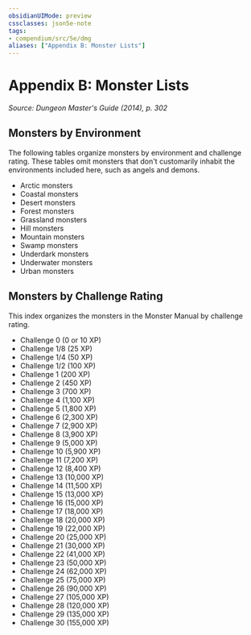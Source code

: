 ```yaml
---
obsidianUIMode: preview
cssclasses: json5e-note
tags:
- compendium/src/5e/dmg
aliases: ["Appendix B: Monster Lists"]
---
```

# Appendix B: Monster Lists
*Source: Dungeon Master's Guide (2014), p. 302* 

## Monsters by Environment

The following tables organize monsters by environment and challenge rating. These tables omit monsters that don't customarily inhabit the environments included here, such as angels and demons.

- Arctic monsters  
- Coastal monsters  
- Desert monsters  
- Forest monsters  
- Grassland monsters  
- Hill monsters  
- Mountain monsters  
- Swamp monsters  
- Underdark monsters  
- Underwater monsters  
- Urban monsters  

## Monsters by Challenge Rating

This index organizes the monsters in the Monster Manual by challenge rating.

- Challenge 0 (0 or 10 XP)  
- Challenge 1/8 (25 XP)  
- Challenge 1/4 (50 XP)  
- Challenge 1/2 (100 XP)  
- Challenge 1 (200 XP)  
- Challenge 2 (450 XP)  
- Challenge 3 (700 XP)  
- Challenge 4 (1,100 XP)  
- Challenge 5 (1,800 XP)  
- Challenge 6 (2,300 XP)  
- Challenge 7 (2,900 XP)  
- Challenge 8 (3,900 XP)  
- Challenge 9 (5,000 XP)  
- Challenge 10 (5,900 XP)  
- Challenge 11 (7,200 XP)  
- Challenge 12 (8,400 XP)  
- Challenge 13 (10,000 XP)  
- Challenge 14 (11,500 XP)  
- Challenge 15 (13,000 XP)  
- Challenge 16 (15,000 XP)  
- Challenge 17 (18,000 XP)  
- Challenge 18 (20,000 XP)  
- Challenge 19 (22,000 XP)  
- Challenge 20 (25,000 XP)  
- Challenge 21 (30,000 XP)  
- Challenge 22 (41,000 XP)  
- Challenge 23 (50,000 XP)  
- Challenge 24 (62,000 XP)  
- Challenge 25 (75,000 XP)  
- Challenge 26 (90,000 XP)  
- Challenge 27 (105,000 XP)  
- Challenge 28 (120,000 XP)  
- Challenge 29 (135,000 XP)  
- Challenge 30 (155,000 XP)
